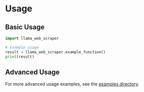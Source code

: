 # Usage

## Basic Usage

```python
import llama_web_scraper

# Example usage
result = llama_web_scraper.example_function()
print(result)
```

## Advanced Usage

For more advanced usage examples, see the [examples directory](../examples/).

